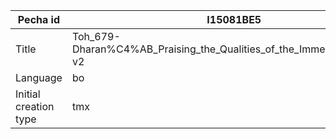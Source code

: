 |Pecha id | I15081BE5
| --- | --- 
|Title | Toh_679-Dharan%C4%AB_Praising_the_Qualities_of_the_Immeasurable_One-v2 
|Language | bo
|Initial creation type | tmx